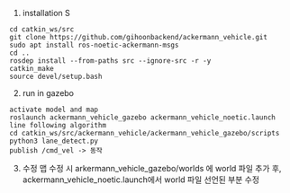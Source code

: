 1. installation S

```
cd catkin_ws/src
git clone https://github.com/gihoonbackend/ackermann_vehicle.git
sudo apt install ros-noetic-ackermann-msgs
cd ..
rosdep install --from-paths src --ignore-src -r -y
catkin_make
source devel/setup.bash
```

2. run in gazebo

```
activate model and map
roslaunch ackermann_vehicle_gazebo ackermann_vehicle_noetic.launch
line following algorithm
cd catkin_ws/src/ackermann_vehicle/ackermann_vehicle_gazebo/scripts
python3 lane_detect.py
publish /cmd_vel -> 동작
```

3. 수정
맵 수정 시 arkermann_vehicle_gazebo/worlds 에 world 파일 추가 후, ackermann_vehicle_noetic.launch에서 world 파일 선언된 부분 수정